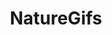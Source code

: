 ---
title: NatureGifs
crosslinks:
- NatureIn60FPS
- BatFacts
- NatureIsFuckingLit
- gifs
- BrasilOnReddit
- Loudgifs
- whatsthisplant
- aww
- EarthPornGifs
- titlegore
- askscience
- Cephalopods
- UEBS
- verticalvideo
---